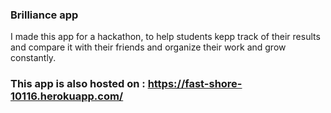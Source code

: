 ### Brilliance app

I made this app for a hackathon, to help students kepp track of their results and compare it with their friends and organize their work and grow constantly.

### This app is also hosted on : https://fast-shore-10116.herokuapp.com/

